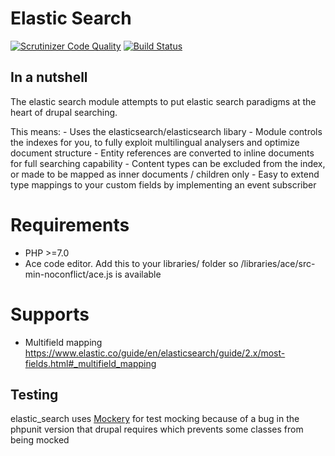 # Elastic Search

[![Scrutinizer Code Quality](https://scrutinizer-ci.com/g/ibrows/drupal_elastic_search/badges/quality-score.png?b=master&s=f10ea17f4022aa1b5aafb9d39c615428f2ec3645)](https://scrutinizer-ci.com/g/ibrows/drupal_elastic_search/?branch=master)
[![Build Status](https://scrutinizer-ci.com/g/ibrows/drupal_elastic_search/badges/build.png?b=master&s=f7ac758793ad9c29394db74b65687f7f850ff223)](https://scrutinizer-ci.com/g/ibrows/drupal_elastic_search/build-status/master)


## In a nutshell

The elastic search module attempts to put elastic search paradigms at the heart of drupal searching.

This means:
    - Uses the elasticsearch/elasticsearch libary
    - Module controls the indexes for you, to fully exploit  multilingual analysers and optimize document structure
    - Entity references are converted to inline documents for full searching capability
    - Content types can be excluded from the index, or made to be mapped as inner documents / children only
    - Easy to extend type mappings to your custom fields by implementing an event subscriber

# Requirements

* PHP >=7.0
* Ace code editor. Add this to your libraries/ folder so /libraries/ace/src-min-noconflict/ace.js is available

# Supports

* Multifield mapping
    https://www.elastic.co/guide/en/elasticsearch/guide/2.x/most-fields.html#_multifield_mapping

## Testing

elastic_search uses [Mockery](http://docs.mockery.io) for test mocking because of a bug in the phpunit version that drupal requires which prevents some classes from being mocked